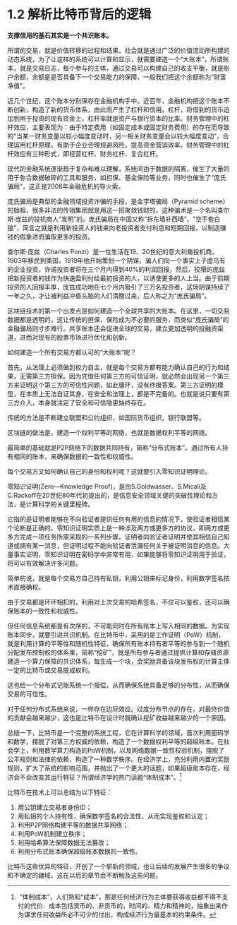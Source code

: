 # 1.2 解析比特币背后的逻辑


**支撑信用的基石其实是一个共识账本。**

所谓的交易，就是价值转移的过程和结果。社会就是通过广泛的价值流动所构建的动态系统，为了让这样的系统可以计算和显示，就需要建造一个“大账本”，所谓账本，就是交易日志，每个参与的主体，通过交易可以构建自己的收支平衡，就是账户余额，余额是是否具备下一个交易能力的保障，一般我们把这个余额称为“财富净值”。

近几个世纪，这个账本分别保存在金融机构手中。近百年，金融机构把这个账本不断创新，构造了新的货币体系，由此而产生了杠杆和信用。杠杆，将借到的货币追加到用于投资的现有资金上，杠杆率就是资产与银行资本的比率。财务管理中的杠杆效应，主要表现为：由于特定费用（如固定成本或固定财务费用）的存在而导致的“当某一财务变量以较小幅度变动时，另一相关财务变量会以较大幅度变动”，合理运用杠杆原理，有助于企业合理规避风险，提高资金营运效率。财务管理中的杠杆效应有三种形式，即经营杠杆、财务杠杆、复合杠杆。

现代的金融系统逐渐趋于复杂和难以理解，系统间由于数据的隔离，催生了大量的用于弥合数据破碎的工具和服务，如担保、基金保险等业务，同时也催生了“庞氏骗局”，这正是2008年金融危机的导火索。

庞氏骗局是典型的金融领域投资诈骗的手段，是金字塔骗局（Pyramid scheme）的始祖，很多非法的传销集团就是用这一招聚敛钱财的，这种骗术是一个名叫查尔斯·庞兹的投机商人“发明”的。庞氏骗局在中国又称“拆东墙补西墙”、“空手套白狼”，简言之就是利用新投资人的钱来向老投资者支付利息和短期回报，以制造赚钱的假象进而骗取更多的投资。

查尔斯·庞兹（Charles Ponzi）是一位生活在19、20世纪的意大利裔投机商，1903年移民到美国，1919年他开始策划一个阴谋，骗人们向一个事实上子虚乌有的企业投资，许诺投资者将在三个月内得到40%的利润回报，然后，狡猾的庞兹把新投资者的钱作为快速盈利付给最初投资的人，以诱使更多的人上当。由于前期投资的人回报丰厚，庞兹成功地在七个月内吸引了三万名投资者，这场阴谋持续了一年之久，才让被利益冲昏头脑的人们清醒过来，后人称之为“庞氏骗局”。

区块链技术的第一个出发点是如何建造一个全球共享的大账本。在这里，一切交易数据都是透明的，这让传统的担保，保险成为不必要的服务，而类似“庞氏骗局”的金融骗局则寸步难行。共享账本还会促进全球的交易，建立更加透明的投融资渠道，进而对现有的股票市场进行优化和创新。

如何建造一个所有交易方都认可的“大账本”呢？

首先，从法理上必须做到权力自主，就是每个交易方都有能力确认自己的行为和结果，无需第三方担保。因为凭借任何第三方的可信证明，就必然会出现另一个第三方来证明这个第三方的可信性问题，如此循环，没有终极答案。第三方证明的模型，在本质上无法自证其身，在安全和法理上，都是不完备的。也就是说只要有第三方介入，本身就注定了安全和可信隐患始终存在。

传统的方法是不断建立联盟和公约组织，如国际货币组织，银行联盟等。

区块链的做法是，建造一个权利平等的网络，也就是数据权利平等的网络。

最简单的基础就是P2P网络下的数据共同持有，简称“分布式账本”。通过所有人持有相同的账本，来确保数据的一致性和权威性。

每个交易方又如何确认自己的身份和权利呢？这就要引入零知识证明理论。

零知识证明(Zero—Knowledge Proof)，是由S.Goldwasser、S.Micali及C.Rackoff在20世纪80年代初提出的，是信息安全领域关键的突破性理论和方法，是计算科学的关键里程碑。

它指的是证明者能够在不向验证者提供任何有用的信息的情况下，使验证者相信某个论断是正确的。零知识证明实质上是一种涉及两方或更多方的协议，即两方或更多方完成一项任务所需采取的一系列步骤。证明者向验证者证明并使其相信自己知道或拥有某一消息，但证明过程不能向验证者泄漏任何关于被证明消息的信息。大量事实证明，零知识证明在密码学中非常有用，如果能够将零知识证明用于验证，将可以有效解决许多问题。

简单的说，就是每个交易方自己持有私钥，利用公钥来标记身份，利用数字签名技术直接确权。

由于交易都是环环相扣的，利用对上次交易的哈希签名，不仅可以鉴权，还可以确保账本的一致性和权威性。

但任何信息系统都是有次序的，不可能同时在所有账本上写入相同的数据。为实现账本同步，就要引进共识机制。在比特币中，采用的是工作证明（PoW）机制，就是利用计算的平等性和随机性特征，确保所有账本持有者平等的参与到一个随机分配发布控制权的体系里，简称“挖矿”，就是所有参与者通过提供计算和存储资源建造一个算力保障的共识体系，每生成一个块，会奖励具备该块发布权的计算主体一定的比特币或交易提成权利。

这也给一个分布式记账系统一个报偿，从而确保系统具备足够的分布性，从而确保交易的可信性。

对于任何分布式系统来说，一样存在边际效应。过度分布节点的存在，对最终价值的贡献会越来越少，这也是比特币在设计时就确认挖矿收益越来越少的一个原因。

总结一下，比特币是一个完整的系统工程，它在计算科学的领域，首次利用密码学和数学，摆脱了对第三方权威的依赖，构造了一个数据权利平等的超级账本。在社会学上，利用数学算力构造的PoW机制，以及网络数据一致性校验机制，摆脱了公平规则和法律的依赖，构造了一种数学秩序。在经济学上，充分利用内置的奖励规则，扩大了系统的影响范围，并抛出了一个更大的话题，如果超级账本存在，经济会不会改变其运行特征？所谓经济学的热门话题“体制成本”。[^体制成本]

比特币在技术上可以总结为以下特征：

1.  用公钥建立交易者身份ID；
2.  用私钥的个人持有性，确保数字签名的合法性，从而实现鉴权和认定；
3.  利用P2P网络构建平等的数据共享网络；
4.  利用PoW机制建立秩序；
5.  利用哈希算法保障数据无法篡改；
6.  利用分布式账本确保超级账本数据的一致性。

比特币这些优异的特征，开创了一个崭新的领域，也让后续的发展产生很多的争议和不确定的疆域，这在以后的章节会不断触及这些问题。

[^体制成本]: “体制成本”，人们熟知“成本”，那是任何经济行为主体要获得收益都不得不支付的代价．成本包括货币的、非货币的，时间的、精力和精神的，抽象出来作为谋求任何收益所必不可少的付出，构成经济行为最基本的约束条件。

